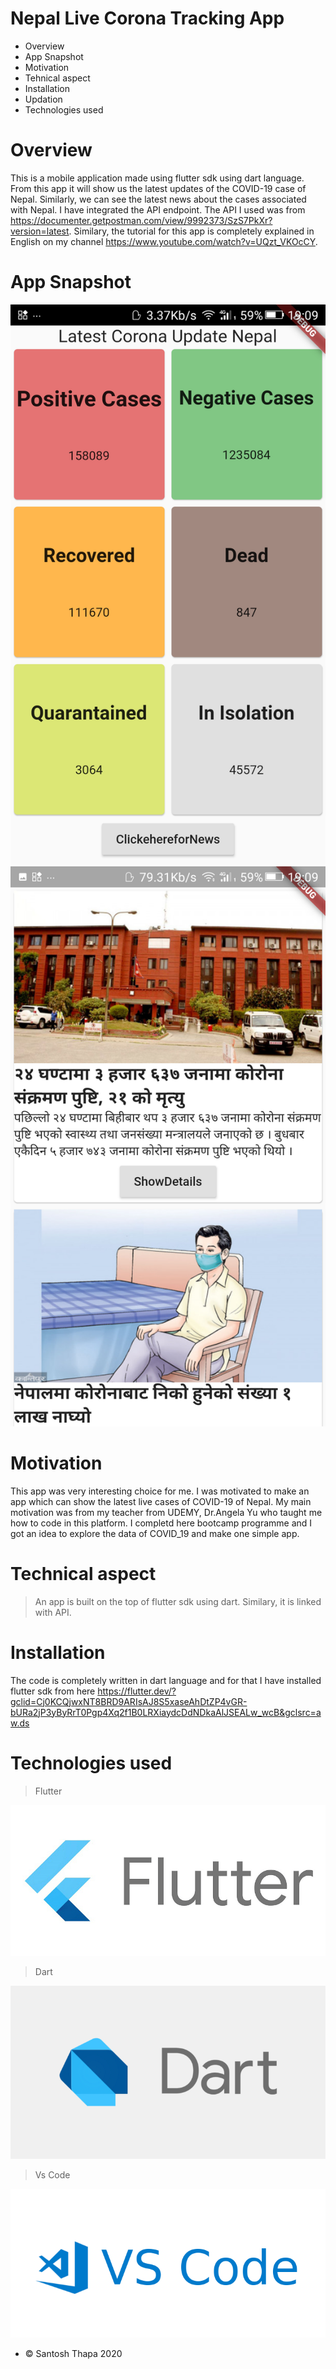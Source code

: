 # Nepal Live Corona Tracking App 
* Overview
* App Snapshot
* Motivation
* Tehnical aspect
* Installation
* Updation
* Technologies used

# Overview
This is a mobile application made using flutter sdk using dart language. From this app it will show us the latest updates of the COVID-19 case of Nepal. Similarly, we can see the  latest news about the cases associated with Nepal. I have integrated the API endpoint. The API I used was from https://documenter.getpostman.com/view/9992373/SzS7PkXr?version=latest. Similary, the tutorial for this app is completely explained in English on my channel https://www.youtube.com/watch?v=UQzt_VKOcCY.

# App Snapshot

<img src="coviddata.png"/>

<img src="newsdata.png"/>

# Motivation
This app was very interesting choice for me. I was motivated to make an app which can show the latest live cases of COVID-19 of Nepal. My main motivation was from my teacher from UDEMY, Dr.Angela Yu who taught me how to code in this platform. I completd here bootcamp programme and I got an idea to explore the data of COVID_19 and make one simple app. 

# Technical aspect
> An app is built on the top of flutter sdk using dart. Similary, it is linked with API.

# Installation
The code is completely written in dart language and for that I have installed flutter sdk from here https://flutter.dev/?gclid=Cj0KCQjwxNT8BRD9ARIsAJ8S5xaseAhDtZP4vGR-bURa2jP3yByRrT0Pgp4Xq2f1B0LRXiaydcDdNDkaAlJSEALw_wcB&gclsrc=aw.ds

# Technologies used

> Flutter
<img src="flutter.png"/>

> Dart
<img src="dart.png"/>

> Vs Code
<img src="vscode.png"/>

- ©️ Santosh Thapa 2020





